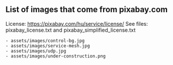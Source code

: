 ## List of images that come from pixabay.com 

License: <https://pixabay.com/hu/service/license/>
See files: pixabay_license.txt and pixabay_simplified_license.txt

    - assets/images/control-bg.jpg 
    - assets/images/service-mesh.jpg
    - assets/images/udp.jpg
    - assets/images/under-construction.png
